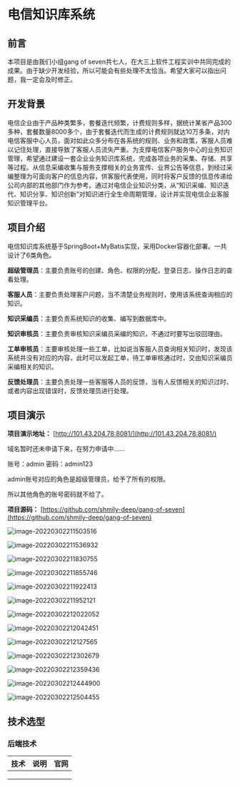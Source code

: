 # 电信知识库系统

## 前言

本项目是由我们小组gang of seven共七人，在大三上软件工程实训中共同完成的成果。由于缺少开发经验，所以可能会有些处理不太恰当。希望大家可以指出问题，我一定会及时修正。

## 开发背景

电信企业由于产品种类繁多，套餐迭代频繁，计费规则多样，据统计某省产品300多种，套餐数量8000多个，由于套餐迭代而生成的计费规则就达10万多条，对内电信客服中心人员，面对如此众多分布在各系统的规则、业务和政策，客服人员难以记住处理，直接导致了客服人员流失严重。为支撑电信客户服务中心的业务知识管理，希望通过建设一套企业业务知识库系统，完成各项业务的采集、存储、共享等过程。从信息采编收集与服务支撑相关的业务宣传、业界公告等信息，到经过采编整理为可面向客户的信息内容，供客服代表使用，同时将客户反馈的信息传递给公司内部的其他部门作为参考。通过对电信企业知识分类，从“知识采编、知识迭代、知识分享、知识创新”对知识进行全生命周期管理，设计并实现电信企业客服知识管理平台。

## 项目介绍

电信知识库系统基于SpringBoot+MyBatis实现，采用Docker容器化部署。一共设计了6类角色。

**超级管理员**：主要负责账号的创建、角色、权限的分配，登录日志、操作日志的查看处理。



**客服人员**：主要负责处理客户问题，当不清楚业务规则时，使用该系统查询相应的知识。



**知识采编员**：主要负责系统知识的收集、编写到数据库中。



**知识审核员**：主要负责审核知识采编员采编的知识，不通过时要写出驳回理由。



**工单审核员**：主要审核处理一些工单，比如说当客服人员查询相关知识时，发现该系统并没有对应的内容，此时可以发起工单，待工单审核通过时，交由知识采编员采编相关的知识。



**反馈处理员**：主要负责处理一些客服等人员的反馈，当有人反馈相关的知识过时、或者内容出现错误时，反馈处理员进行处理。



## 项目演示

**项目演示地址：**  [http://101.43.204.78:8081/](http://101.43.204.78:8081/)

域名暂时还未申请下来，在努力申请中......

账号：admin       密码：admin123

admin账号对应的角色是超级管理员，给予了所有的权限。

所以其他角色的账号密码就不给了。



**项目源码：** [https://github.com/shmily-deep/gang-of-seven](https://github.com/shmily-deep/gang-of-seven)



![image-20220302211503516](https://gitee.com/shmily-deep/my-information/raw/master//image/image-20220302211503516.png)



![image-20220302211536932](https://gitee.com/shmily-deep/my-information/raw/master//image/image-20220302211536932.png)



![image-20220302211830755](https://gitee.com/shmily-deep/my-information/raw/master//image/image-20220302211830755.png)





![image-20220302211855746](https://gitee.com/shmily-deep/my-information/raw/master//image/image-20220302211855746.png)

![image-20220302211922413](https://gitee.com/shmily-deep/my-information/raw/master//image/image-20220302211922413.png)

![image-20220302211952121](https://gitee.com/shmily-deep/my-information/raw/master//image/image-20220302211952121.png)







![image-20220302212022052](https://gitee.com/shmily-deep/my-information/raw/master//image/image-20220302212022052.png)









![image-20220302212042451](https://gitee.com/shmily-deep/my-information/raw/master//image/image-20220302212042451.png)







![image-20220302212127565](https://gitee.com/shmily-deep/my-information/raw/master//image/image-20220302212127565.png)







![image-20220302212302679](https://gitee.com/shmily-deep/my-information/raw/master//image/image-20220302212302679.png)





![image-20220302212359436](https://gitee.com/shmily-deep/my-information/raw/master//image/image-20220302212359436.png)



![image-20220302212444900](https://gitee.com/shmily-deep/my-information/raw/master//image/image-20220302212444900.png)



![image-20220302212504455](https://gitee.com/shmily-deep/my-information/raw/master//image/image-20220302212504455.png)





## 技术选型

### 后端技术

| 技术 | 说明 | 官网 |
| :--: | :--: | :--: |
|      |      |      |
|      |      |      |
|      |      |      |



